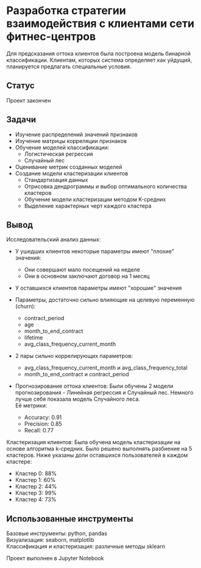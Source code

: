 # Разработка стратегии взаимодействия с клиентами сети фитнес-центров
Для предсказания оттока клиентов была построена модель бинарной классификации. Клиентам, которых система определяет как уйдущий, планируется предлагать специальные условия.

## Статус
Проект закончен

## Задачи
- Изучение распределений значений признаков
- Изучение матрицы корреляции признаков
- Обучение моделей классификации:
  - Логистическая регрессия
  - Случайный лес
- Оценивание метрик созданных моделей
- Создание модели кластеризации клиентов
  - Стандартизация данных
  - Отрисовка дендрограммы и выбор оптимального количества кластеров
  - Обучение модели кластеризации методом K-средних
  - Выделение характерных черт каждого кластера

## Вывод
Исследовательский анализ данных:
- У ушедших клиентов некоторые параметры имеют "плохие" значения:
  - Они совершают мало посещений на неделе
  - Они в основном заключают договор на 1 месяц
- У оставшихся клиентов параметры имеют "хорошие" значения
- Параметры, достаточно сильно влияющие на целевую переменную (churn):
  - contract_period
  - age
  - month_to_end_contract
  - lifetime
  - avg_class_frequency_current_month
- 2 пары сильно коррелирующих параметров:
  - avg_class_frequency_current_month и avg_class_frequency_total
  - month_to_end_contract и contract_period

- Прогнозирование оттока клиентов: Были обучены 2 модели прогнозирования - Линейная регрессия и Случайный лес. Немного лучше себя показала модель Случайного леса.  
Её метрики:
  - Accuracy: 0.91
  - Precision: 0.85
  - Recall: 0.77

Кластеризация клиентов: Была обучена модель кластеризации на основе алгоритма k-средних. Было решено выполнять разбиение на 5 кластеров. Ниже указаны доли оставшихся пользователей в каждом кластере:
- Кластер 0: 88%
- Кластер 1: 60%
- Кластер 2: 44%
- Кластер 3: 99%
- Кластер 4: 73%

## Использованные инструменты
Базовые инструменты: python, pandas  
Визуализация: seaborn, matplotlib  
Классификация и кластеризация: различные методы sklearn  

Проект выполнен в Jupyter Notebook

